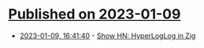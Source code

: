 # [Published on 2023-01-09](index.md)

* [2023-01-09, 16:41:40](https://news.ycombinator.com/item?id=34312335) - [Show HN: HyperLogLog in Zig](https://github.com/axiomhq/zig-hyperloglog)
